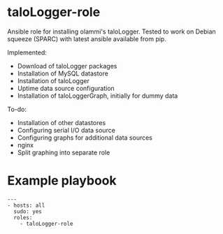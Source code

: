 # taloLogger-role
Ansible role for installing olammi's taloLogger. Tested to work on Debian
squeeze (SPARC) with latest ansible available from pip.

Implemented:
 - Download of taloLogger packages
 - Installation of MySQL datastore
 - Installation of taloLogger
 - Uptime data source configuration
 - Installation of taloLoggerGraph, initially for dummy data 

To-do:
 - Installation of other datastores
 - Configuring serial I/O data source
 - Configuring graphs for additional data sources
 - nginx
 - Split graphing into separate role

# Example playbook

```
---
- hosts: all
  sudo: yes
  roles:
    - taloLogger-role
```

